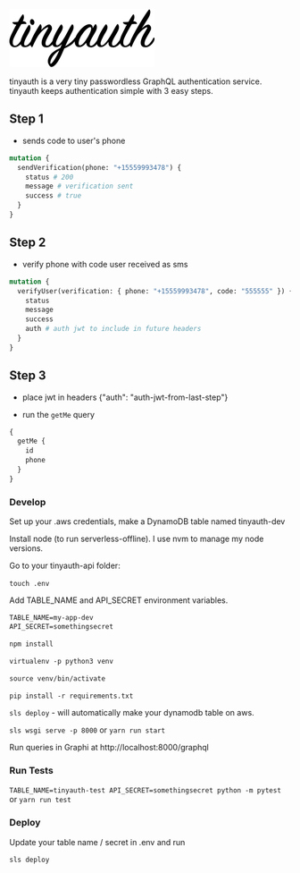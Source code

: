 ![](tinyauthlogo.png)

tinyauth is a very tiny passwordless GraphQL authentication service. tinyauth keeps authentication simple with 3 easy steps.

## Step 1

- sends code to user's phone

```graphql
mutation {
  sendVerification(phone: "+15559993478") {
    status # 200
    message # verification sent
    success # true
  }
}
```

## Step 2

- verify phone with code user received as sms

```graphql
mutation {
  verifyUser(verification: { phone: "+15559993478", code: "555555" }) {
    status
    message
    success
    auth # auth jwt to include in future headers
  }
}
```

## Step 3

- place jwt in headers {"auth": "auth-jwt-from-last-step"}

- run the `getMe` query

```graphql
{
  getMe {
    id
    phone
  }
}
```

### Develop

Set up your .aws credentials, make a DynamoDB table named tinyauth-dev

Install node (to run serverless-offline). I use nvm to manage my node versions.

Go to your tinyauth-api folder:

`touch .env`

Add TABLE_NAME and API_SECRET environment variables.

```console
TABLE_NAME=my-app-dev
API_SECRET=somethingsecret
```

`npm install`

`virtualenv -p python3 venv`

`source venv/bin/activate`

`pip install -r requirements.txt`

`sls deploy` - will automatically make your dynamodb table on aws.

`sls wsgi serve -p 8000` or `yarn run start`

Run queries in Graphi at http://localhost:8000/graphql

### Run Tests

`TABLE_NAME=tinyauth-test API_SECRET=somethingsecret python -m pytest` or `yarn run test`

### Deploy

Update your table name / secret in .env and run

```console
sls deploy
```
